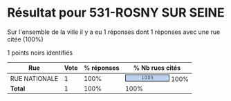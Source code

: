 # Résultat pour 531-ROSNY SUR SEINE

Sur l'ensemble de la ville il y a eu 1 réponses dont 1 réponses avec une rue citée (100%)

1 points noirs identifiés

| Rue | Vote | % réponses | % Nb rues cités|
|-----|------|------------|----------------|
| RUE NATIONALE | 1 | 100% | <img src="../../img/bar_100.gif" />&nbsp;100%|
| **Total** | 1 | 100% | 100%|
